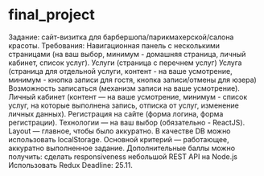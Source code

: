 # final_project

Задание: сайт-визитка для барбершопа/парикмахерской/салона красоты.
Требования:
Навигационная панель с несколькими страницами (на ваш выбор, минимум - домашняя страница, личный кабинет, список услуг).
Услуги (страница с перечнем услуг)
Услуга (страница для отдельной услуги, контент - на ваше усмотрение, минимум - кнопка записи для гостя, кнопка записи/отмены для юзера)
Возможность записаться (механизм записи на ваше усмотрение).
Личный кабинет (контент — на ваше усмотрение, минимум - список услуг, на которые выполнена запись, отписка от услуг, изменение личных данных).
Регистрация на сайте (форма логина, форма регистрации).
Технологии — на ваш выбор (обязательно - ReactJS).
Layout — главное, чтобы было аккуратно.
В качестве DB можно использовать localStorage.
Основной критерий — работающее, аккуратно выполненное задание.
Дополнительные баллы можно получить:
сделать responsiveness 
небольшой REST API на Node.js
Использовать Redux
Deadline: 25.11.
